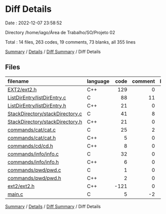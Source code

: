 # Diff Details

Date : 2022-12-07 23:58:52

Directory /home/iago/Área de Trabalho/SO/Projeto 02

Total : 14 files,  263 codes, 19 comments, 73 blanks, all 355 lines

[Summary](results.md) / [Details](details.md) / [Diff Summary](diff.md) / Diff Details

## Files
| filename | language | code | comment | blank | total |
| :--- | :--- | ---: | ---: | ---: | ---: |
| [EXT2/ext2.h](/EXT2/ext2.h) | C++ | 129 | 0 | 7 | 136 |
| [ListDirEntry/listDirEntry.c](/ListDirEntry/listDirEntry.c) | C | 88 | 11 | 30 | 129 |
| [ListDirEntry/listDirEntry.h](/ListDirEntry/listDirEntry.h) | C++ | 21 | 0 | 4 | 25 |
| [StackDirectory/stackDirectory.c](/StackDirectory/stackDirectory.c) | C | 41 | 8 | 16 | 65 |
| [StackDirectory/stackDirectory.h](/StackDirectory/stackDirectory.h) | C++ | 21 | 0 | 5 | 26 |
| [commands/cat/cat.c](/commands/cat/cat.c) | C | 25 | 2 | 5 | 32 |
| [commands/cat/cat.h](/commands/cat/cat.h) | C++ | 5 | 0 | 3 | 8 |
| [commands/cd/cd.h](/commands/cd/cd.h) | C++ | 8 | 0 | 2 | 10 |
| [commands/info/info.c](/commands/info/info.c) | C | 32 | 0 | 1 | 33 |
| [commands/info/info.h](/commands/info/info.h) | C++ | 6 | 0 | 1 | 7 |
| [commands/pwd/pwd.c](/commands/pwd/pwd.c) | C | 1 | 0 | 0 | 1 |
| [commands/pwd/pwd.h](/commands/pwd/pwd.h) | C++ | 2 | 0 | 2 | 4 |
| [ext2/ext2.h](/ext2/ext2.h) | C++ | -121 | 0 | -5 | -126 |
| [main.c](/main.c) | C | 5 | -2 | 2 | 5 |

[Summary](results.md) / [Details](details.md) / [Diff Summary](diff.md) / Diff Details